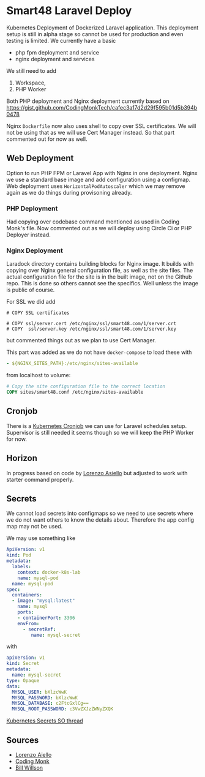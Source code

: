 # Smart48 Laravel Deploy

Kubernetes Deployment of Dockerized Laravel application. This deployment setup is still in alpha stage so cannot be used for production and even testing is limited. We currently have a basic

- php fpm deployment and service
- nginx deployment and services

We still need to add 
1. Workspace,
2. PHP Worker

Both PHP deployment and Nginx deployment currently based on https://gist.github.com/CodingMonkTech/cafec3a17d2d29f595b01d5b394b0478


Nginx `Dockerfile` now also uses shell to copy over SSL certificates. We will not be using that as we will use Cert Manager instead. So that part commented out for now as well.

## Web Deployment

Option to run PHP FPM or Laravel App with Nginx in one deployment. Nginx we use a standard base image and add configuration using a configmap. Web deployment uses `HorizontalPodAutoscaler` which we may remove again as we do things during provisoning already.

### PHP Deployment

Had copying over codebase command mentioned as used in Coding Monk's file. Now commented out as we will deploy using Circle Ci or PHP Deployer instead.

### Nginx Deployment

Laradock directory contains building blocks for Nginx image. It builds with copying over Nginx general configuration file, as well as  the site files. The actual configuration file for the site is in the built image, not on the Github repo. This is done so others cannot see the specifics. Well unless the image is public of course.

For SSL we did add

```
# COPY SSL certificates

# COPY ssl/server.cert /etc/nginx/ssl/smart48.com/1/server.crt
# COPY  ssl/server.key /etc/nginx/ssl/smart48.com/1/server.key
```

but commented things out as we plan to use Cert Manager.

This part was added as we do not have `docker-compose` to load these with

```yml
- ${NGINX_SITES_PATH}:/etc/nginx/sites-available
```

from localhost to volume:

```Dockerfile
# Copy the site configuration file to the correct location
COPY sites/smart48.conf /etc/nginx/sites-available
```


## Cronjob

There is a [Kubernetes Cronjob](https://kubernetes.io/docs/concepts/workloads/controllers/cron-jobs/) we can use for Laravel schedules setup. Supervisor is still needed it seems though so we will keep the PHP Worker for now.

## Horizon

In progress based on code by [Lorenzo Asiello](https://lorenzo.aiello.family/running-laravel-on-kubernetes/) but adjusted to work with starter command properly.

## Secrets

We cannot load secrets into configmaps so we need to use secrets where we do not want others to know the details about. Therefore the app config map may not be used.

We may use something like

```yml
ApiVersion: v1
kind: Pod
metadata: 
  labels: 
    context: docker-k8s-lab
    name: mysql-pod
  name: mysql-pod
spec: 
  containers:
  - image: "mysql:latest"
    name: mysql
    ports: 
    - containerPort: 3306
    envFrom:
      - secretRef:
         name: mysql-secret
```

with

```yml
apiVersion: v1
kind: Secret
metadata:
  name: mysql-secret
type: Opaque
data:
  MYSQL_USER: bXlzcWwK
  MYSQL_PASSWORD: bXlzcWwK
  MYSQL_DATABASE: c2FtcGxlCg==
  MYSQL_ROOT_PASSWORD: c3VwZXJzZWNyZXQK
```

[Kubernetes Secrets SO thread](https://stackoverflow.com/questions/33478555/kubernetes-equivalent-of-env-file-in-docker?rq=1)

## Sources

- [Lorenzo Aiello](https://lorenzo.aiello.family/running-laravel-on-kubernetes/)
- [Coding Monk](https://gist.github.com/CodingMonkTech/cafec3a17d2d29f595b01d5b394b0478/)
- [Bill Willson](https://github.com/BillWilson/laravel-k8s-demo/)